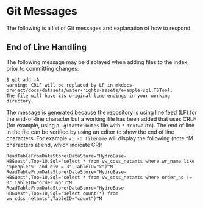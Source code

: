# Git Messages

The following is a list of Git messages and explanation of how to respond.

## End of Line Handling

The following message may be displayed when adding files to the index, prior to committing changes:

```
$ git add -A
warning: CRLF will be replaced by LF in mkdocs-project/docs/datasets/water-rights-assets/example-sql.TSTool.
The file will have its original line endings in your working directory.

```

The message is generated because the repository is using line feed (LF) for the end-of-line character but
a working file has been added that uses CRLF (for example, using a `.gitattributes` file with `* text=auto`).
The end of line in the file can be verified by using an editor to show the end of line characters.
For example `vi -b filename` will display the following (note ^M characters at end, which indicate CR):

```
ReadTableFromDataStore(DataStore="HydroBase-HBGuest",Top=10,Sql="select * from vw_cdss_netamts where wr_name like '%peoples%' and div = 3",TableID="x")^M
ReadTableFromDataStore(DataStore="HydroBase-HBGuest",Top=10,Sql="select * from vw_cdss_netamts where order_no != 0",TableID="order_no")^M
ReadTableFromDataStore(DataStore="HydroBase-HBGuest",Top=10,Sql="select count(*) from vw_cdss_netamts",TableID="count")^M
```
